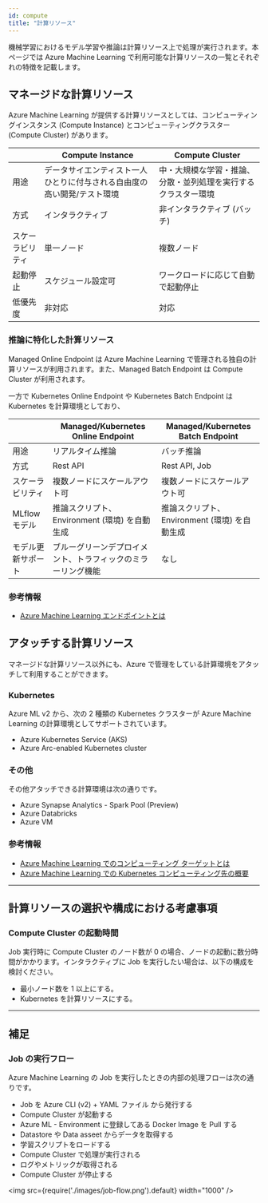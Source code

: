 ```yaml
---
id: compute
title: "計算リソース"
---
```


機械学習におけるモデル学習や推論は計算リソース上で処理が実行されます。本ページでは Azure Machine Learning で利用可能な計算リソースの一覧とそれぞれの特徴を記載します。


## マネージドな計算リソース

Azure Machine Learning が提供する計算リソースとしては、コンピューティングインスタンス (Compute Instance) とコンピューティングクラスター (Compute Cluster) があります。

|          |Compute Instance | Compute Cluster  |
|---------|---------|---------|
|用途|データサイエンティスト一人ひとりに付与される自由度の高い開発/テスト環境|中・大規模な学習・推論、分散・並列処理を実行するクラスター環境|
|方式|インタラクティブ|非インタラクティブ (バッチ)|
|スケーラビリティ|単一ノード|複数ノード|
|起動停止|スケジュール設定可|ワークロードに応じて自動で起動停止|
|低優先度|非対応|対応|

### 推論に特化した計算リソース

Managed Online Endpoint は Azure Machine Learning で管理される独自の計算リソースが利用されます。また、Managed Batch Endpoint は Compute Cluster が利用されます。

一方で Kubernetes Online Endpoint や Kubernetes Batch Endpoint は Kubernetes を計算環境としており、

|          |Managed/Kubernetes Online Endpoint |Managed/Kubernetes Batch Endpoint |
|---------|---------|---------|
|用途|リアルタイム推論|バッチ推論|
|方式|Rest API|Rest API, Job|
|スケーラビリティ|複数ノードにスケールアウト可|複数ノードにスケールアウト可|
|MLflow モデル| 推論スクリプト、Environment (環境) を自動生成  |  推論スクリプト、Environment (環境) を自動生成 
|モデル更新サポート|ブルーグリーンデプロイメント、トラフィックのミラーリング機能|なし|


### 参考情報
- [Azure Machine Learning エンドポイントとは](https://docs.microsoft.com/ja-JP/azure/machine-learning/concept-endpoints)


## アタッチする計算リソース

マネージドな計算リソース以外にも、Azure で管理をしている計算環境をアタッチして利用することができます。

### Kubernetes

Azure ML v2 から、次の 2 種類の Kubernetes クラスターが Azure Machine Learning の計算環境としてサポートされています。

- Azure Kubernetes Service (AKS)
- Azure Arc-enabled Kubernetes cluster

### その他

その他アタッチできる計算環境は次の通りです。

- Azure Synapse Analytics - Spark Pool (Preview)
- Azure Databricks
- Azure VM



### 参考情報
- [Azure Machine Learning でのコンピューティング ターゲットとは](https://docs.microsoft.com/ja-jp/azure/machine-learning/concept-compute-target)
- [Azure Machine Learning での Kubernetes コンピューティング先の概要](https://docs.microsoft.com/ja-JP/azure/machine-learning/how-to-attach-kubernetes-anywhere)


--- 

## 計算リソースの選択や構成における考慮事項

### Compute Cluster の起動時間

Job 実行時に Compute Cluster のノード数が 0 の場合、ノードの起動に数分時間がかかります。インタラクティブに Job を実行したい場合は、以下の構成を検討ください。

- 最小ノード数を 1 以上にする。
- Kubernetes を計算リソースにする。

---
## 補足
### Job の実行フロー

Azure Machine Learning の Job を実行したときの内部の処理フローは次の通りです。

- Job を Azure CLI (v2) + YAML ファイル から発行する
- Compute Cluster が起動する
- Azure ML - Environment に登録してある Docker Image を Pull する
- Datastore や Data asseet からデータを取得する
- 学習スクリプトをロードする
- Compute Cluster で処理が実行される
- ログやメトリックが取得される
- Compute Cluster が停止する

<img src={require('./images/job-flow.png').default} width="1000" /><br />